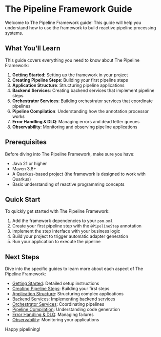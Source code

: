 # The Pipeline Framework Guide

Welcome to The Pipeline Framework guide! This guide will help you understand how to use the framework to build reactive pipeline processing systems.

## What You'll Learn

This guide covers everything you need to know about The Pipeline Framework:

1. **Getting Started**: Setting up the framework in your project
2. **Creating Pipeline Steps**: Building your first pipeline steps
3. **Application Structure**: Structuring pipeline applications
4. **Backend Services**: Creating backend services that implement pipeline steps
5. **Orchestrator Services**: Building orchestrator services that coordinate pipelines
6. **Pipeline Compilation**: Understanding how the annotation processor works
7. **Error Handling & DLQ**: Managing errors and dead letter queues
8. **Observability**: Monitoring and observing pipeline applications

## Prerequisites

Before diving into The Pipeline Framework, make sure you have:

- Java 21 or higher
- Maven 3.8+
- A Quarkus-based project (the framework is designed to work with Quarkus)
- Basic understanding of reactive programming concepts

## Quick Start

To quickly get started with The Pipeline Framework:

1. Add the framework dependencies to your `pom.xml`
2. Create your first pipeline step with the `@PipelineStep` annotation
3. Implement the step interface with your business logic
4. Build your project to trigger automatic adapter generation
5. Run your application to execute the pipeline

## Next Steps

Dive into the specific guides to learn more about each aspect of The Pipeline Framework:

- [Getting Started](/guide/getting-started): Detailed setup instructions
- [Creating Pipeline Steps](/guide/creating-steps): Building your first steps
- [Application Structure](/guide/application-structure): Structuring complex applications
- [Backend Services](/guide/backend-services): Implementing backend services
- [Orchestrator Services](/guide/orchestrator-services): Coordinating pipelines
- [Pipeline Compilation](/guide/pipeline-compilation): Understanding code generation
- [Error Handling & DLQ](/guide/error-handling): Managing failures
- [Observability](/guide/observability): Monitoring your applications

Happy pipelining!
